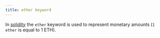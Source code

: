 ```yaml
---
title: ether keyword
---
```


In [solidity](/knowledge/web3/solidity/solidity.md) the `ether` keyword is used to represent monetary amounts (`1 ether` is equal to 1 ETH).
